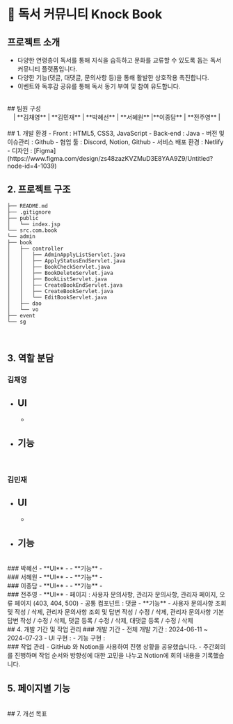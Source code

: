 # 📖 독서 커뮤니티 Knock Book 

## 프로젝트 소개
  - 다양한 연령층이 독서를 통해 지식을 습득하고 문화를 교류할 수 있도록 돕는 독서 커뮤니티 플랫폼입니다.
  - 다양한 기능(댓글, 대댓글, 문의사항 등)을 통해 활발한 상호작용 촉진합니다.
  - 이벤트와 독후감 공유를 통해 독서 동기 부여 및 참여 유도합니다.
<br>
## 팀원 구성
<div align="center">
| **김채영** | **김민재** | **박혜선** | **서혜원** |**이종담** | **전주영** |
</div>
<br>
## 1. 개발 환경
- Front : HTML5, CSS3, JavaScript
- Back-end : Java
- 버전 및 이슈관리 : Github
- 협업 툴 : Discord, Notion, Github
- 서비스 배포 환경 : Netlify
- 디자인 : [Figma](https://www.figma.com/design/zs48zazKVZMuD3E8YAA9Z9/Untitled?node-id=4-1039)
<br>

## 2. 프로젝트 구조
```
├── README.md
├── .gitignore
├── public
│   └── index.jsp
└── src.com.book
└── admin
├── book
│   ├── controller
│   │   ├── AdminApplyListServlet.java
│   │   ├── ApplyStatusEndServlet.java
│   │   ├── BookCheckServlet.java
│   │   ├── BookDeleteServlet.java
│   │   ├── BookListServlet.java
│   │   ├── CreateBookEndServlet.java
│   │   ├── CreateBookServlet.java
│   │   └── EditBookServlet.java
│   ├── dao
│   └── vo
├── event
└── sg
```
<br>

## 3. 역할 분담
### 김채영
- **UI**
    - 
    - 
- **기능**
    - 
<br>
    
### 김민재
- **UI**
    - 
    - 
- **기능**
    - 
<br>
### 박혜선
- **UI**
    - 
- **기능**
    - 
<br>
### 서혜원
- **UI**
    - 
- **기능**
    - 
<br>
### 이종담
- **UI**
    - 
- **기능**
    - 
<br>
### 전주영
- **UI**
    - 페이지 : 사용자 문의사항, 관리자 문의사항, 관리자 페이지, 오류 페이지 (403, 404, 500)
    - 공통 컴포넌트 : 댓글
- **기능**
    - 사용자 문의사항 조회 및 작성 / 삭제, 관리자 문의사항 조회 및 답변 작성 / 수정 / 삭제, 관리자 문의사항 기본 답변 작성 / 수정 / 삭제, 댓글 등록 / 수정 / 삭제, 대댓글 등록 / 수정 / 삭제
<br>
## 4. 개발 기간 및 작업 관리
### 개발 기간
- 전체 개발 기간 : 2024-06-11 ~ 2024-07-23
- UI 구현 : 
- 기능 구현 : 
<br>
### 작업 관리
- GitHub 와 Notion을 사용하여 진행 상황을 공유했습니다.
- 주간회의를 진행하며 작업 순서와 방향성에 대한 고민을 나누고 Notion에 회의 내용을 기록했습니다.
<br>

## 5. 페이지별 기능

<br>
## 7. 개선 목표

<br>
